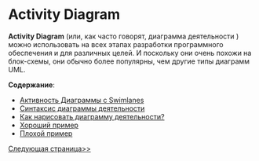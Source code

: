 # Activity Diagram

**Activity Diagram** (или, как часто говорят, диаграмма деятельности ) можно использовать на всех этапах разработки программного обеспечения и для различных целей.
И поскольку они очень похожи на блок-схемы, они обычно более популярны, чем другие типы диаграмм UML.

**Содержание**:

- [Активность Диаграммы с Swimlanes](/activity-diagram/Swimlanes.md)
- [Синтаксис диаграммы деятельности](/activity-diagram/syntax.md)
- [Как нарисовать диаграмму деятельности? ](/activity-diagram/HowToPicture.md)
- [Хороший пример](/activity-diagram/GoodExample.md)
- [Плохой пример](/activity-diagram/BadExample.md)

[Следующая страница>>](/activity-diagram/Swimlanes.md)
